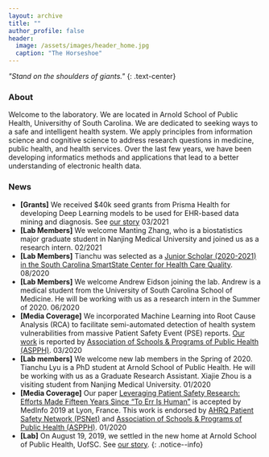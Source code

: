 ```yaml
---
layout: archive
title: ""
author_profile: false
header:
  image: /assets/images/header_home.jpg
  caption: "The Horseshoe"
---
```


*"Stand on the shoulders of giants."*
{: .text-center}

### About
Welcome to the laboratory. We are located in Arnold School of Public Health, Universithy of South Carolina. We are dedicated to seeking ways to a safe and intelligent health system. We apply principles from information science and cognitive science to address research questions in medicine, public health, and health services. Over the last few years, we have been developing informatics methods and applications that lead to a better understanding of electronic health data.

### News
- **[Grants]** We received $40k seed grants from Prisma Health for developing Deep Learning models to be used for EHR-based data mining and diagnosis. See [our story](https://www.sc.edu/study/colleges_schools/public_health/about/news/2021/prisma_seed_grants.php) 03/2021<br/>
- **[Lab Members]** We welcome Manting Zhang, who is a biostatistics major graduate student in Nanjing Medical University and joined us as a research intern. 02/2021<br/>
- **[Lab Members]** Tianchu was selected as  a [Junior Scholar (2020-2021) in the South Carolina SmartState Center for Health Care Quality](https://chq.sc.edu/people/junior-scholars-2020-2021-cohort/). 08/2020<br/>
- **[Lab Members]** We welcome Andrew Eidson joining the lab. Andrew is a medical student from the University of South Carolina School of Medicine. He will be working with us as a research intern in the Summer of 2020. 06/2020<br/>
- **[Media Coverage]** We incorporated Machine Learning into Root Cause Analysis (RCA) to facilitate semi-automated detection of health system vulnerabilities from massive Patient Safety Event (PSE) reports. [Our work](https://www.ncbi.nlm.nih.gov/pubmed/31864129) is reported by [Association of Schools & Programs of Public Health (ASPPH)](https://www.aspph.org/south-carolina-study-provides-systems-centered-analysis-of-patient-safety-events/). 03/2020<br/>
- **[Lab members]** We welcome new lab members in the Spring of 2020. Tianchu Lyu is a PhD student at Arnold School of Public Health. He will be working with us as a Graduate Research Assistant. Xiajie Zhou is a visiting student from Nanjing Medical University. 01/2020<br/>
- **[Media Coverage]** Our paper [Leveraging Patient Safety Research: Efforts Made Fifteen Years Since “To Err Is Human”](https://www.ncbi.nlm.nih.gov/pubmed/31438071) is accepted by MedInfo 2019 at Lyon, France. This work is endorsed by [AHRQ Patient Safety Network (PSNet)](https://psnet.ahrq.gov/issue/leveraging-patient-safety-research-efforts-made-fifteen-years-err-human) and [Association of Schools & Programs of Public Health (ASPPH)](https://www.aspph.org/south-carolina-researchers-examine-patient-safety-research-efforts/). 01/2020<br/>
- **[Lab]** On August 19, 2019, we settled in the new home at Arnold School of Public Health, UofSC. See [our story](https://www.sc.edu/study/colleges_schools/public_health/about/news/2019/hspm_faculty_chen_liang.php). 
{: .notice--info}